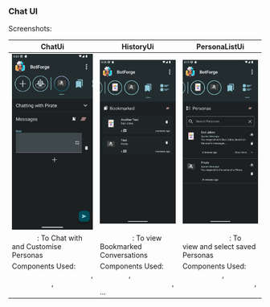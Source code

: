 <!--
SPDX-FileCopyrightText: 2023 Dheshan Mohandass (L4TTiCe) <dheshan@mohandass.com>
SPDX-License-Identifier: MIT
-->

### Chat UI

Screenshots:

<table width="100%">
<style type="text/css">
code { background-color: dark-grey; color: white; }
</style>
    <thead>
        <tr>
            <th width="33%">ChatUi</th>
            <th width="33%">HistoryUi</th>
            <th width="33%">PersonaListUi</th>
        </tr>
    </thead>
    <tbody>
        <tr>
            <td width="33%"><img src="assets/ui/chat/ChatUi.png"/></td>
            <td width="33%"><img src="assets/ui/chat/HistoryUi.png"/></td>
            <td width="33%"><img src="assets/ui/chat/PersonaListUi.png"/></td>    
        </tr>
        <tr>
            <td width="33%"><code> ChatUi</code>: To Chat with and Customise Personas</td>
            <td width="33%"><code>HistoryUi</code>: To view Bookmarked Conversations</td>
            <td width="33%"><code>PersonaListUi</code>: To view and select saved Personas</td>
        </tr>
        <tr>
            <td width="33%">Components Used: <code>CustomisePersonaHeader</code>, <code>MessageList</code>, <code>MessagesHeader</code></td>
            <td width="33%">Components Used: <code>ChatCard</code>, <code>HeaderWithActionIcon</code>, ...</td>
            <td width="33%">Components Used: <code>PersonaInfo</code>, <code>HeaderWithActionIcon</code>, <code>SearchBar</code></td>
        </tr>
    </tbody>
</table>
